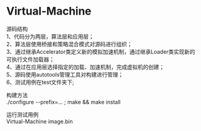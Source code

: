 Virtual-Machine
===============

源码结构  
1、代码分为两层，算法层和应用层；   
2、算法层使用桥接和策略混合模式对源码进行组织；    
3、通过继承Accelerator类定义新的模拟加速机制，通过继承Loader类实现新的可执行文件加载器；   
4、通过在应用层选择指定的加载、加速机制，完成虚拟机的创建；    
5、源码使用autotools管理工具对构建进行管理；  
6、测试用例在test文件夹下;    
     
构建方法    
./configure --prefix=... ; make && make install

运行测试用例   
Virtual-Machine image.bin

